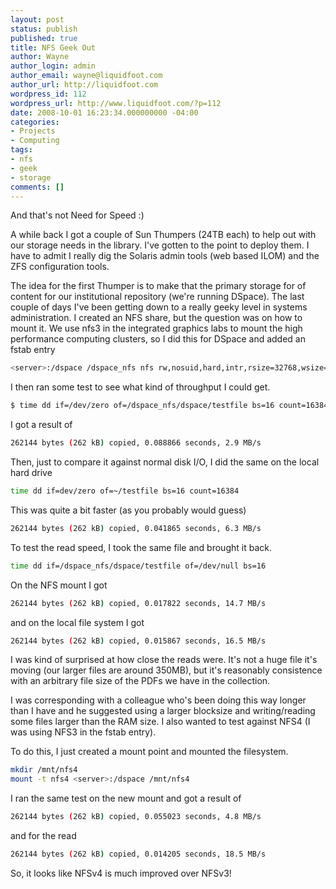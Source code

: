 ```yaml
---
layout: post
status: publish
published: true
title: NFS Geek Out
author: Wayne
author_login: admin
author_email: wayne@liquidfoot.com
author_url: http://liquidfoot.com
wordpress_id: 112
wordpress_url: http://www.liquidfoot.com/?p=112
date: 2008-10-01 16:23:34.000000000 -04:00
categories:
- Projects
- Computing
tags:
- nfs
- geek
- storage
comments: []
---
```

And that's not Need for Speed :)

A while back I got a couple of Sun Thumpers (24TB each) to help out with our storage needs in the library. I've gotten to the point to deploy them. I have to admit I really dig the Solaris admin tools (web based ILOM) and the ZFS configuration tools.

The idea for the first Thumper is to make that the primary storage for of content for our institutional repository (we're running DSpace). The last couple of days I've been getting down to a really geeky level in systems administration. I created an NFS share, but the question was on how to mount it. We use nfs3 in the integrated graphics labs to mount the high performance computing clusters, so I did this for DSpace and added an fstab entry


~~~bash
<server>:/dspace /dspace_nfs nfs rw,nosuid,hard,intr,rsize=32768,wsize=32768,tcp 0 0
~~~

I then ran some test to see what kind of throughput I could get.

~~~bash
$ time dd if=/dev/zero of=/dspace_nfs/dspace/testfile bs=16 count=16384
~~~

I got a result of

~~~bash
262144 bytes (262 kB) copied, 0.088866 seconds, 2.9 MB/s
~~~

Then, just to compare it against normal disk I/O, I did the same on the local hard drive

~~~bash
time dd if=dev/zero of=~/testfile bs=16 count=16384
~~~

This was quite a bit faster (as you probably would guess)

~~~bash
262144 bytes (262 kB) copied, 0.041865 seconds, 6.3 MB/s
~~~

To test the read speed, I took the same file and brought it back.

~~~bash
time dd if=/dspace_nfs/dspace/testfile of=/dev/null bs=16
~~~

On the NFS mount I got

~~~bash
262144 bytes (262 kB) copied, 0.017822 seconds, 14.7 MB/s
~~~

and on the local file system I got

~~~bash
262144 bytes (262 kB) copied, 0.015867 seconds, 16.5 MB/s
~~~

I was kind of surprised at how close the reads were. It's not a huge file it's moving (our larger files are around 350MB), but it's reasonably consistence with an arbitrary file size of the PDFs we have in the collection.

I was corresponding with a colleague who's been doing this way longer than I have and he suggested using a larger blocksize and writing/reading some files larger than the RAM size. I also wanted to test against NFS4 (I was using NFS3 in the fstab entry).

To do this, I just created a mount point and mounted the filesystem.

~~~bash
mkdir /mnt/nfs4
mount -t nfs4 <server>:/dspace /mnt/nfs4
~~~


I ran the same test on the new mount and got a result of

~~~bash
262144 bytes (262 kB) copied, 0.055023 seconds, 4.8 MB/s
~~~

and for the read

~~~bash
262144 bytes (262 kB) copied, 0.014205 seconds, 18.5 MB/s
~~~

So, it looks like NFSv4 is much improved over NFSv3!
